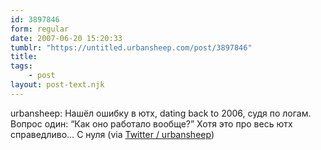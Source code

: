 ```yaml
---
id: 3897846
form: regular
date: 2007-06-20 15:20:33
tumblr: "https://untitled.urbansheep.com/post/3897846"
title:
tags:
    - post
layout: post-text.njk
---
```


<p>urbansheep: Нашёл ошибку в ютх, dating back to 2006, судя по логам. Вопрос один: &ldquo;Как оно работало вообще?&rdquo; Хотя это про весь ютх справедливо&hellip; С нуля  (via <a href="http://twitter.com/urbansheep/statuses/112844072">Twitter / urbansheep</a>)</p>

